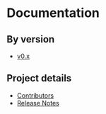 # Documentation

## By version

* [v0.x](v0.x/index.md)

## Project details

* [Contributors](contributors.md)
* [Release Notes](release-notes/index.md)